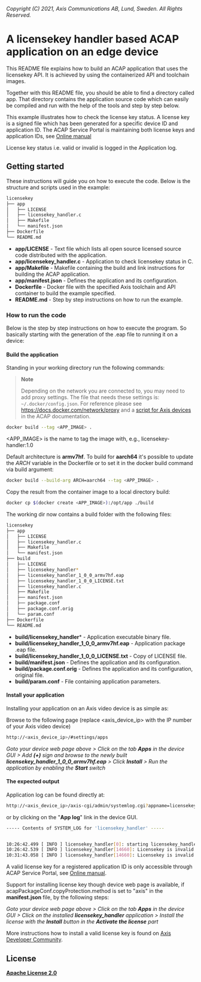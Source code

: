*Copyright (C) 2021, Axis Communications AB, Lund, Sweden. All Rights Reserved.*

# A licensekey handler based ACAP application on an edge device

This README file explains how to build an ACAP application that uses the licensekey API. It is achieved by using the containerized API and toolchain images.

Together with this README file, you should be able to find a directory called app. That directory contains the application source code which can easily be compiled and run with the help of the tools and step by step below.

This example illustrates how to check the license key status. A license key is a signed file which has been generated for a specific device ID and application ID. The ACAP Service Portal is maintaining both license keys and application IDs, see [Online manual](https://axiscommunications.github.io/acap-documentation/docs/service/acap-service-portal.html)

License key status i.e. valid or invalid is logged in the Application log.

## Getting started

These instructions will guide you on how to execute the code. Below is the structure and scripts used in the example:

```sh
licensekey
├── app
│   ├── LICENSE
│   ├── licensekey_handler.c
│   ├── Makefile
│   └── manifest.json
├── Dockerfile
└── README.md
```

- **app/LICENSE** - Text file which lists all open source licensed source code distributed with the application.
- **app/licensekey_handler.c** - Application to check licensekey status in C.
- **app/Makefile** - Makefile containing the build and link instructions for building the ACAP application.
- **app/manifest.json** - Defines the application and its configuration.
- **Dockerfile** - Docker file with the specified Axis toolchain and API container to build the example specified.
- **README.md** - Step by step instructions on how to run the example.

### How to run the code

Below is the step by step instructions on how to execute the program. So basically starting with the generation of the .eap file to running it on a device:

#### Build the application

Standing in your working directory run the following commands:

> **Note**
>
> Depending on the network you are connected to, you may need to add proxy settings.
> The file that needs these settings is: `~/.docker/config.json`. For reference please see
> https://docs.docker.com/network/proxy and a
> [script for Axis devices](https://axiscommunications.github.io/acap-documentation/docs/develop/build-install-run.html#configure-network-proxy-settings) in the ACAP documentation.

```sh
docker build --tag <APP_IMAGE> .
```

<APP_IMAGE> is the name to tag the image with, e.g., licensekey-handler:1.0

Default architecture is **armv7hf**. To build for **aarch64** it's possible to
update the *ARCH* variable in the Dockerfile or to set it in the docker build
command via build argument:

```sh
docker build --build-arg ARCH=aarch64 --tag <APP_IMAGE> .
```

Copy the result from the container image to a local directory build:

```sh
docker cp $(docker create <APP_IMAGE>):/opt/app ./build
```

The working dir now contains a build folder with the following files:

```sh
licensekey
├── app
│   ├── LICENSE
│   ├── licensekey_handler.c
│   ├── Makefile
│   └── manifest.json
├── build
│   ├── LICENSE
│   ├── licensekey_handler*
│   ├── licensekey_handler_1_0_0_armv7hf.eap
│   ├── licensekey_handler_1_0_0_LICENSE.txt
│   ├── licensekey_handler.c
│   ├── Makefile
│   ├── manifest.json
│   ├── package.conf
│   ├── package.conf.orig
│   └── param.conf
├── Dockerfile
└── README.md
```

- **build/licensekey_handler*** - Application executable binary file.
- **build/licensekey_handler_1_0_0_armv7hf.eap** - Application package .eap file.
- **build/licensekey_handler_1_0_0_LICENSE.txt** - Copy of LICENSE file.
- **build/manifest.json** - Defines the application and its configuration.
- **build/package.conf.orig** - Defines the application and its configuration, original file.
- **build/param.conf** - File containing application parameters.

#### Install your application

Installing your application on an Axis video device is as simple as:

Browse to the following page (replace <axis_device_ip> with the IP number of your Axis video device)

```sh
http://<axis_device_ip>/#settings/apps
```

*Goto your device web page above > Click on the tab **Apps** in the device GUI > Add **(+)** sign and browse to
the newly built **licensekey_handler_1_0_0_armv7hf.eap** > Click **Install** > Run the application by enabling the **Start** switch*

#### The expected output

Application log can be found directly at:

```sh
http://<axis_device_ip>/axis-cgi/admin/systemlog.cgi?appname=licensekey_handler
```

or by clicking on the "**App log**" link in the device GUI.

```sh
----- Contents of SYSTEM_LOG for 'licensekey_handler' -----


10:26:42.499 [ INFO ] licensekey_handler[0]: starting licensekey_handler
10:26:42.539 [ INFO ] licensekey_handler[14660]: Licensekey is invalid
10:31:43.058 [ INFO ] licensekey_handler[14660]: Licensekey is invalid
```

A valid license key for a registered application ID is only accessible through ACAP Service Portal, see [Online manual](https://axiscommunications.github.io/acap-documentation/docs/service/acap-service-portal.html).

Support for installing license key though device web page is available, if acapPackageConf.copyProtection.method is set to "axis" in the **manifest.json** file, by the following steps:

*Goto your device web page above > Click on the tab **Apps** in the device GUI > Click on the installed **licensekey_handler** application > Install the license with the **Install** button in the **Activate the license** part*

More instructions how to install a valid license key is found on [Axis Developer Community](https://www.axis.com/developer-community).

## License

**[Apache License 2.0](../LICENSE)**
